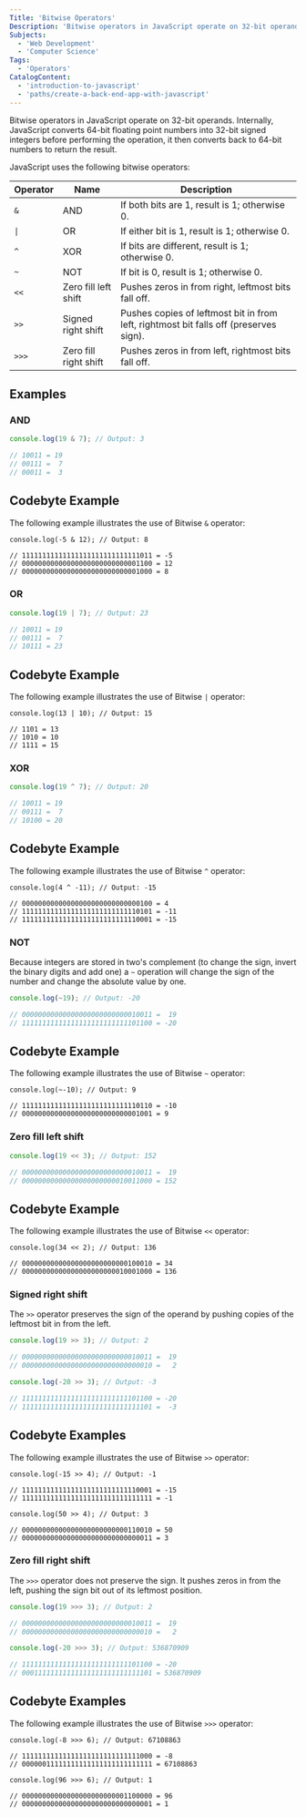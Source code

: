 ```yaml
---
Title: 'Bitwise Operators'
Description: 'Bitwise operators in JavaScript operate on 32-bit operands. Internally, JavaScript converts 64-bit floating point numbers into 32-bit signed integers before performing the operation, it then converts back to 64-bit numbers to return the result. JavaScript uses the following bitwise operators: &, |, ^, ~, <<, >>, >>>.'
Subjects:
  - 'Web Development'
  - 'Computer Science'
Tags:
  - 'Operators'
CatalogContent:
  - 'introduction-to-javascript'
  - 'paths/create-a-back-end-app-with-javascript'
---
```


Bitwise operators in JavaScript operate on 32-bit operands. Internally, JavaScript converts 64-bit floating point numbers into 32-bit signed integers before performing the operation, it then converts back to 64-bit numbers to return the result.

JavaScript uses the following bitwise operators:

| Operator | Name                  | Description                                                                           |
| -------- | --------------------- | ------------------------------------------------------------------------------------- |
| `&`      | AND                   | If both bits are 1, result is 1; otherwise 0.                                         |
| `\|`     | OR                    | If either bit is 1, result is 1; otherwise 0.                                         |
| `^`      | XOR                   | If bits are different, result is 1; otherwise 0.                                      |
| `~`      | NOT                   | If bit is 0, result is 1; otherwise 0.                                                |
| `<<`     | Zero fill left shift  | Pushes zeros in from right, leftmost bits fall off.                                   |
| `>>`     | Signed right shift    | Pushes copies of leftmost bit in from left, rightmost bit falls off (preserves sign). |
| `>>>`    | Zero fill right shift | Pushes zeros in from left, rightmost bits fall off.                                   |

## Examples

### AND

```javascript
console.log(19 & 7); // Output: 3

// 10011 = 19
// 00111 =  7
// 00011 =  3
```

## Codebyte Example

The following example illustrates the use of Bitwise `&` operator:

```codebyte/javascript
console.log(-5 & 12); // Output: 8

// 11111111111111111111111111111011 = -5
// 00000000000000000000000000001100 = 12
// 00000000000000000000000000001000 = 8
```


### OR

```javascript
console.log(19 | 7); // Output: 23

// 10011 = 19
// 00111 =  7
// 10111 = 23
```

## Codebyte Example

The following example illustrates the use of Bitwise `|` operator:

```codebyte/javascript
console.log(13 | 10); // Output: 15

// 1101 = 13
// 1010 = 10
// 1111 = 15
```

### XOR

```javascript
console.log(19 ^ 7); // Output: 20

// 10011 = 19
// 00111 =  7
// 10100 = 20
```

## Codebyte Example

The following example illustrates the use of Bitwise `^` operator:

```codebyte/javascript
console.log(4 ^ -11); // Output: -15

// 00000000000000000000000000000100 = 4
// 11111111111111111111111111110101 = -11
// 11111111111111111111111111110001 = -15
```

### NOT

Because integers are stored in two's complement
(to change the sign, invert the binary digits and add one)
a `~` operation will change the sign of the number and change the absolute value by one.

```javascript
console.log(~19); // Output: -20

// 00000000000000000000000000010011 =  19
// 11111111111111111111111111101100 = -20
```

## Codebyte Example

The following example illustrates the use of Bitwise `~` operator:

```codebyte/javascript
console.log(~-10); // Output: 9

// 11111111111111111111111111110110 = -10
// 00000000000000000000000000001001 = 9
```

### Zero fill left shift

```javascript
console.log(19 << 3); // Output: 152

// 00000000000000000000000000010011 =  19
// 00000000000000000000000010011000 = 152
```
## Codebyte Example

The following example illustrates the use of Bitwise `<<` operator:

```codebyte/javascript
console.log(34 << 2); // Output: 136

// 00000000000000000000000000100010 = 34
// 00000000000000000000000010001000 = 136
```

### Signed right shift

The `>>` operator preserves the sign of the operand by pushing copies of the leftmost bit in from the left.

```javascript
console.log(19 >> 3); // Output: 2

// 00000000000000000000000000010011 =  19
// 00000000000000000000000000000010 =   2

console.log(-20 >> 3); // Output: -3

// 11111111111111111111111111101100 = -20
// 11111111111111111111111111111101 =  -3
```
## Codebyte Examples

The following example illustrates the use of Bitwise `>>` operator:

```codebyte/javascript
console.log(-15 >> 4); // Output: -1

// 11111111111111111111111111110001 = -15
// 11111111111111111111111111111111 = -1
```

```codebyte/javascript
console.log(50 >> 4); // Output: 3

// 00000000000000000000000000110010 = 50
// 00000000000000000000000000000011 = 3
```

### Zero fill right shift

The `>>>` operator does not preserve the sign. It pushes zeros in from the left, pushing the sign bit out of its leftmost position.

```javascript
console.log(19 >>> 3); // Output: 2

// 00000000000000000000000000010011 =  19
// 00000000000000000000000000000010 =   2

console.log(-20 >>> 3); // Output: 536870909

// 11111111111111111111111111101100 = -20
// 00011111111111111111111111111101 = 536870909
```
## Codebyte Examples

The following example illustrates the use of Bitwise `>>>` operator:

```codebyte/javascript
console.log(-8 >>> 6); // Output: 67108863

// 11111111111111111111111111111000 = -8
// 00000011111111111111111111111111 = 67108863
```

```codebyte/javascript
console.log(96 >>> 6); // Output: 1

// 00000000000000000000000001100000 = 96
// 00000000000000000000000000000001 = 1
```